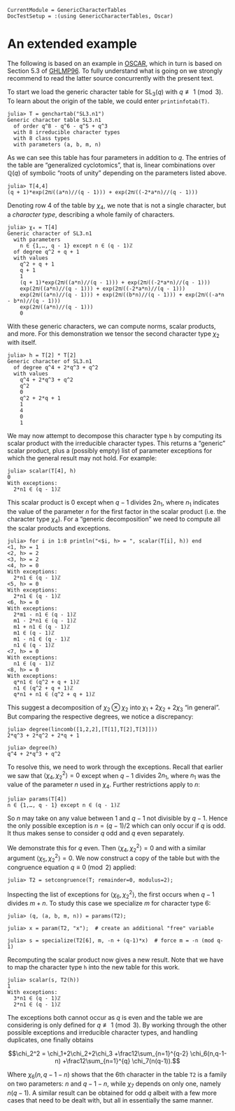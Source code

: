 ```@meta
CurrentModule = GenericCharacterTables
DocTestSetup = :(using GenericCharacterTables, Oscar)
```

# An extended example

The following is based on an example in [OSCAR](@cite),
which in turn is based on Section 5.3 of [GHLMP96](@cite).
To fully understand what is going on we strongly recommend to read the latter
source concurrently with the present text.

To start we load the generic character table for $\mathrm{SL}_3(q)$ with
$q\not\equiv 1\pmod 3$.
To learn about the origin of the table, we could enter `printinfotab(T)`.
```jldoctest book
julia> T = genchartab("SL3.n1")
Generic character table SL3.n1
  of order q^8 - q^6 - q^5 + q^3
  with 8 irreducible character types
  with 8 class types
  with parameters (a, b, m, n)
```

As we can see this table has four parameters in addition to $q$.
The entries of the table are “generalized cyclotomics”, that is,
linear combinations over $\mathbb{Q}(q)$ of symbolic “roots of unity”
depending on the parameters listed above.
```jldoctest book
julia> T[4,4]
(q + 1)*exp(2π𝑖((a*n)//(q - 1))) + exp(2π𝑖((-2*a*n)//(q - 1)))
```

Denoting row 4 of the table by $\chi_4$, we note that is not a single
character, but a *character type*, describing a whole family of
characters.
```jldoctest book
julia> χ₄ = T[4]
Generic character of SL3.n1
  with parameters
    n ∈ {1,…, q - 1} except n ∈ (q - 1)ℤ
  of degree q^2 + q + 1
  with values
    q^2 + q + 1
    q + 1
    1
    (q + 1)*exp(2π𝑖((a*n)//(q - 1))) + exp(2π𝑖((-2*a*n)//(q - 1)))
    exp(2π𝑖((a*n)//(q - 1))) + exp(2π𝑖((-2*a*n)//(q - 1)))
    exp(2π𝑖((a*n)//(q - 1))) + exp(2π𝑖((b*n)//(q - 1))) + exp(2π𝑖((-a*n - b*n)//(q - 1)))
    exp(2π𝑖((a*n)//(q - 1)))
    0
```

With these generic characters, we can compute norms, scalar products, and more.
For this demonstration we tensor the second character type $\chi_2$ with itself.
```jldoctest book
julia> h = T[2] * T[2]
Generic character of SL3.n1
  of degree q^4 + 2*q^3 + q^2
  with values
    q^4 + 2*q^3 + q^2
    q^2
    0
    q^2 + 2*q + 1
    1
    4
    0
    1
```

We may now attempt to decompose this character type `h` by computing its scalar product with the irreducible character types.
This returns a “generic” scalar product, plus a (possibly empty)
list of parameter exceptions for which the general result may not hold.
For example:
```jldoctest book
julia> scalar(T[4], h)
0
With exceptions:
  2*n1 ∈ (q - 1)ℤ
```
This scalar product is $0$
except when $q-1$ divides $2n_1$, where $n_1$ indicates the value of the parameter $n$ for the first factor in the scalar product (i.e. the character type $\chi_4$).
For a “generic decomposition” we need to compute all the scalar products and
exceptions.
```jldoctest book
julia> for i in 1:8 println("<$i, h> = ", scalar(T[i], h)) end
<1, h> = 1
<2, h> = 2
<3, h> = 2
<4, h> = 0
With exceptions:
  2*n1 ∈ (q - 1)ℤ
<5, h> = 0
With exceptions:
  2*n1 ∈ (q - 1)ℤ
<6, h> = 0
With exceptions:
  2*m1 - n1 ∈ (q - 1)ℤ
  m1 - 2*n1 ∈ (q - 1)ℤ
  m1 + n1 ∈ (q - 1)ℤ
  m1 ∈ (q - 1)ℤ
  m1 - n1 ∈ (q - 1)ℤ
  n1 ∈ (q - 1)ℤ
<7, h> = 0
With exceptions:
  n1 ∈ (q - 1)ℤ
<8, h> = 0
With exceptions:
  q*n1 ∈ (q^2 + q + 1)ℤ
  n1 ∈ (q^2 + q + 1)ℤ
  q*n1 + n1 ∈ (q^2 + q + 1)ℤ
```

This suggest a decomposition of $\chi_2\otimes\chi_2$ into $\chi_1+2\chi_2+2\chi_3$ “in general”.
But comparing the respective degrees, we notice a discrepancy:
```jldoctest book
julia> degree(lincomb([1,2,2],[T[1],T[2],T[3]]))
2*q^3 + 2*q^2 + 2*q + 1

julia> degree(h)
q^4 + 2*q^3 + q^2
```

To resolve this, we need to work through the exceptions.
Recall that earlier we saw that $\langle\chi_4,\chi_2^2\rangle=0$
except when $q-1$ divides $2n_1$, where $n_1$ was the value of the parameter $n$
used in $\chi_4$. Further restrictions apply to $n$:
```jldoctest book
julia> params(T[4])
n ∈ {1,…, q - 1} except n ∈ (q - 1)ℤ
```

So $n$ may take on any value between $1$ and $q-1$ not divisible by $q-1$.
Hence the only possible exception is $n=(q-1)/2$ which can only
occur if $q$ is odd.
It thus makes sense to consider $q$ odd and $q$ even separately.

We demonstrate this for $q$ even. Then $\langle\chi_4,\chi_2^2\rangle=0$
and with a similar argument $\langle\chi_5,\chi_2^2\rangle=0$.
We now construct a copy of the table but with the congruence equation $q\equiv 0\pmod 2$ applied:
```jldoctest book
julia> T2 = setcongruence(T; remainder=0, modulus=2);
```
Inspecting the list of exceptions for $\langle\chi_6,\chi_2^2\rangle$, the first
occurs when $q-1$ divides $m+n$. To study this case we specialize $m$ for
character type 6:
```jldoctest book
julia> (q, (a, b, m, n)) = params(T2);

julia> x = param(T2, "x");  # create an additional "free" variable

julia> s = specialize(T2[6], m, -n + (q-1)*x)  # force m = -n (mod q-1)
```

Recomputing the scalar product now gives a new result. Note that
we have to map the character type `h` into the new table for this work.
```jldoctest book
julia> scalar(s, T2(h))
1
With exceptions:
  3*n1 ∈ (q - 1)ℤ
  2*n1 ∈ (q - 1)ℤ
```

The exceptions both cannot occur as $q$ is even and the table we are considering
is only defined for $q\not\equiv 1\pmod 3$.
By working through the other possible exceptions and irreducible character types, and
handling duplicates, one finally obtains
```math
\chi_2^2 = \chi_1+2\chi_2+2\chi_3
    +\frac12\sum_{n=1}^{q-2} \chi_6(n,q-1-n)
    +\frac12\sum_{n=1}^{q} \chi_7(n(q-1)).
```
Where $\chi_6(n,q-1-n)$ shows that the $6$th character in the table `T2`
is a family on two parameters: $n$ and $q-1-n$, while $\chi_7$ depends on only
one, namely $n(q-1)$.
A similar result can be obtained for odd $q$ albeit with a few more cases that need
to be dealt with, but all in essentially the same manner.
